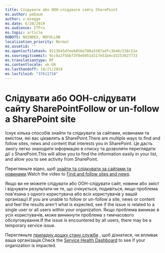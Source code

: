 ```yaml
---
title: Слідувати або ООН-слідувати сайту SharePoint
ms.author: pebaum
author: v-miegge
ms.date: 6/20/2019
ms.audience: ITPro
ms.topic: article
ROBOTS: NOINDEX, NOFOLLOW
localization_priority: Normal
ms.assetid: ''
ms.openlocfilehash: 9213645dfeeb856e700a3387adfc3b40c538c52e
ms.sourcegitcommit: 9cc8a2f5bb73f0e8951d317e51b4cd3253027733
ms.translationtype: MT
ms.contentlocale: uk-UA
ms.lasthandoff: 10/21/2019
ms.locfileid: "37611718"
---
```

# <a name="follow-or-un-follow-a-sharepoint-site"></a><span data-ttu-id="6dfd5-102">Слідувати або ООН-слідувати сайту SharePoint</span><span class="sxs-lookup"><span data-stu-id="6dfd5-102">Follow or un-follow a SharePoint site</span></span>

<span data-ttu-id="6dfd5-103">Існує кілька способів знайти та слідкувати за сайтами, новинами та вмістом, які вас цікавлять в SharePoint.</span><span class="sxs-lookup"><span data-stu-id="6dfd5-103">There are multiple ways to find and follow sites, news and content that interests you in SharePoint.</span></span> <span data-ttu-id="6dfd5-104">Це дасть змогу легко знаходити інформацію в списку та дозволяти переглядати дії з SharePoint.</span><span class="sxs-lookup"><span data-stu-id="6dfd5-104">This will allow you to find the information easily in your list, and allow you to see activity from SharePoint.</span></span>

<span data-ttu-id="6dfd5-105">Перегляньте відео, щоб [знайти та слідкувати за сайтами та новинами](https://support.office.com/article/Video-Find-and-follow-sites-news-and-content-4411e38f-9bc5-4ecc-bd33-3dbe939ac84c).</span><span class="sxs-lookup"><span data-stu-id="6dfd5-105">Watch the video to [Find and follow sites and news](https://support.office.com/article/Video-Find-and-follow-sites-news-and-content-4411e38f-9bc5-4ecc-bd33-3dbe939ac84c).</span></span>

<span data-ttu-id="6dfd5-106">Якщо ви не можете слідувати або ООН-слідувати сайт, новини або зміст і відчувати результати не те, що очікується, подивіться, якщо проблема пов'язана з одного користувача або всіх користувачів у вашій організації.</span><span class="sxs-lookup"><span data-stu-id="6dfd5-106">If you are unable to follow or un-follow a site, news or content and feel the results aren't what is expected, see if the issue is related to a single user or all users within your organization.</span></span> <span data-ttu-id="6dfd5-107">Якщо проблема виникає в усіх користувачів, може виникнути проблема з тимчасового обслуговування.</span><span class="sxs-lookup"><span data-stu-id="6dfd5-107">If the issue is encountered by all users, there may be a temporary service issue.</span></span>

<span data-ttu-id="6dfd5-108">Перегляньте [приладну дошку стану служби](https://admin.microsoft.com/AdminPortal/Home#/servicehealth) , щоб дізнатися, чи впливає ваша організація.</span><span class="sxs-lookup"><span data-stu-id="6dfd5-108">Check the [Service Health Dashboard](https://admin.microsoft.com/AdminPortal/Home#/servicehealth) to see if your organization is impacted.</span></span>
